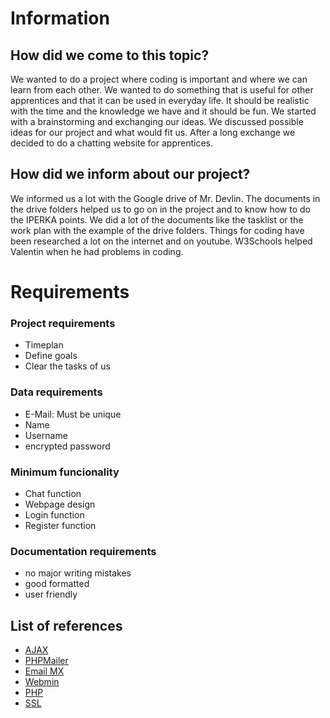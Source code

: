 # Information

## How did we come to this topic?
We wanted to do a project where coding is important and where we can learn from each other. We wanted to do something that is useful for other apprentices and that it can be used in everyday life. It should be realistic with the time and the knowledge we have and it should be fun. We started with a brainstorming and exchanging our ideas. We discussed possible ideas for our project and what would fit us. After a long exchange we decided to do a chatting website for apprentices.

## How did we inform about our project?
We informed us a lot with the Google drive of Mr. Devlin. The documents in the drive folders helped us to go on in the project and to know how to do the IPERKA points. We did a lot of the documents like the tasklist or the work plan with the example of the drive folders. Things for coding have been researched a lot on the internet and on youtube. W3Schools helped Valentin when he had problems in coding. 


# Requirements

### Project requirements
- Timeplan
- Define goals
- Clear the tasks of us
### Data requirements
- E-Mail: Must be unique
- Name
- Username
- encrypted password
### Minimum funcionality
- Chat function
- Webpage design
- Login function
- Register function
### Documentation requirements
- no major writing mistakes
- good formatted
- user friendly

## List of references 
- [AJAX](https://www.w3schools.com/xml/ajax_intro.asp)
- [PHPMailer](https://www.cloudways.com/blog/send-emails-in-php-using-phpmailer/)
- [Email MX](https://support.hostinger.com/en/articles/1583453-how-to-point-mx-records-for-emails-at-hostinger)
- [Webmin](https://www.digitalocean.com/community/tutorials/how-to-install-webmin-on-ubuntu-20-04-de)
- [PHP](https://www.w3schools.com/php/default.asp)
- [SSL](https://www.namecheap.com/support/knowledgebase/article.aspx/9702/33/installing-an-ssl-certificate-on-webmin/.)










